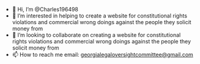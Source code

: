 - 👋 Hi, I’m @Charles196498
- 👀 I’m interested in helping to create a website for constitutional rights violations and commercial wrong doings against the people they solicit money from
- 💞️ I’m looking to collaborate on creating a website for constitutional rights violations and commercial wrong doings against the people they solicit money from
- 📫 How to reach me email: georgialegaloversightcommittee@gmail.com
